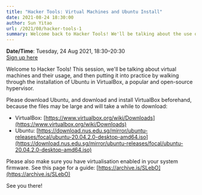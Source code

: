 ```yaml
---
title: "Hacker Tools: Virtual Machines and Ubuntu Install"
date: 2021-08-24 18:30:00
author: Sun Yitao
url: /2021/08/hacker-tools-1
summary: Welcome back to Hacker Tools! We'll be talking about the use of virtual machines and walking through a simple installation of Ubuntu.
---
```

<!---
This workshop has ended; here are links to the materials and recording:

- [Slides](https://github.com/nushackers/hackertools-slides/releases/download/ht-2020-09-22/data-wrangling.pdf)
- [Recording](https://www.youtube.com/watch?v=MyL-RAbPZaY)
-->

**Date/Time**: Tuesday, 24 Aug 2021, 18:30&ndash;20:30<br />
[Sign up here][1]

Welcome to Hacker Tools! This session, we'll be talking about virtual machines and their usage, and then putting it into practice by walking through the installation of Ubuntu in VirtualBox, a popular and open-source hypervisor.

Please download Ubuntu, and download and install VirtualBox beforehand, because the files may be large and will take a while to download:

- VirtualBox: [https://www.virtualbox.org/wiki/Downloads](https://www.virtualbox.org/wiki/Downloads)
- Ubuntu: [https://download.nus.edu.sg/mirror/ubuntu-releases/focal/ubuntu-20.04.2.0-desktop-amd64.iso](https://download.nus.edu.sg/mirror/ubuntu-releases/focal/ubuntu-20.04.2.0-desktop-amd64.iso)

Please also make sure you have virtualisation enabled in your system firmware. See this page for a guide: [https://archive.is/SLebO](https://archive.is/SLebO)

See you there!

[1]: https://forms.gle/QoqrrQfFNFrnA4Ri8
